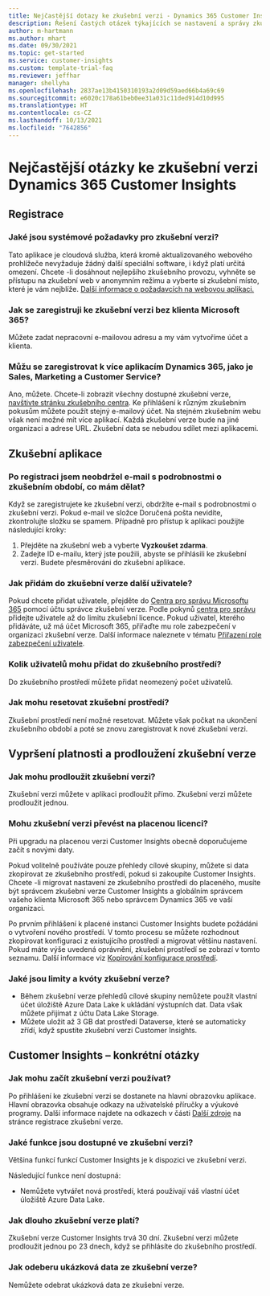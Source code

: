 ```yaml
---
title: Nejčastější dotazy ke zkušební verzi - Dynamics 365 Customer Insights
description: Řešení častých otázek týkajících se nastavení a správy zkušební verze Customer Insights. Přečtěte si, jak vyřešit problémy s platformou a aplikacemi.
author: m-hartmann
ms.author: mhart
ms.date: 09/30/2021
ms.topic: get-started
ms.service: customer-insights
ms.custom: template-trial-faq
ms.reviewer: jeffhar
manager: shellyha
ms.openlocfilehash: 2837ae13b4150310193a2d09d59aed66b4a69c69
ms.sourcegitcommit: e6020c178a61beb0ee31a031c11ded914d10d995
ms.translationtype: HT
ms.contentlocale: cs-CZ
ms.lasthandoff: 10/13/2021
ms.locfileid: "7642856"
---
```

# <a name="dynamics-365-customer-insights-trial-faq"></a>Nejčastější otázky ke zkušební verzi Dynamics 365 Customer Insights

## <a name="sign-up"></a>Registrace

### <a name="what-are-the-system-requirements-for-the-trial"></a>Jaké jsou systémové požadavky pro zkušební verzi?

Tato aplikace je cloudová služba, která kromě aktualizovaného webového prohlížeče nevyžaduje žádný další speciální software, i když platí určitá omezení. Chcete -li dosáhnout nejlepšího zkušebního provozu, vyhněte se přístupu na zkušební web v anonymním režimu a vyberte si zkušební místo, které je vám nejblíže. [Další informace o požadavcích na webovou aplikaci.](/power-platform/admin/web-application-requirements)

### <a name="how-do-i-sign-up-for-the-trial-without-a-microsoft-365-tenant"></a>Jak se zaregistruji ke zkušební verzi bez klienta Microsoft 365?

Můžete zadat nepracovní e-mailovou adresu a my vám vytvoříme účet a klienta.

### <a name="can-i-sign-up-for-multiple-dynamics-365-apps-such-as-sales-marketing-and-customer-service"></a>Můžu se zaregistrovat k více aplikacím Dynamics 365, jako je Sales, Marketing a Customer Service?

Ano, můžete. Chcete-li zobrazit všechny dostupné zkušební verze, [navštivte stránku zkušebního centra](https://dynamics.microsoft.com/dynamics-365-free-trial). Ke přihlášení k různým zkušebním pokusům můžete použít stejný e-mailový účet. Na stejném zkušebním webu však není možné mít více aplikací. Každá zkušební verze bude na jiné organizaci a adrese URL. Zkušební data se nebudou sdílet mezi aplikacemi.

## <a name="trial-app"></a>Zkušební aplikace

### <a name="i-didnt-receive-the-trial-details-email-after-signing-up-what-should-i-do"></a>Po registraci jsem neobdržel e-mail s podrobnostmi o zkušebním období, co mám dělat?

Když se zaregistrujete ke zkušební verzi, obdržíte e-mail s podrobnostmi o zkušební verzi. Pokud e-mail ve složce Doručená pošta nevidíte, zkontrolujte složku se spamem. Případně pro přístup k aplikaci použijte následující kroky:

1. Přejděte na zkušební web a vyberte **Vyzkoušet zdarma**.
1. Zadejte ID e-mailu, který jste použili, abyste se přihlásili ke zkušební verzi. Budete přesměrováni do zkušební aplikace.

### <a name="how-do-i-add-more-users-to-a-trial"></a>Jak přidám do zkušební verze další uživatele?

Pokud chcete přidat uživatele, přejděte do [Centra pro správu Microsoftu 365](https://admin.microsoft.com) pomocí účtu správce zkušební verze. Podle pokynů [centra pro správu](/microsoft-365/admin/add-users/add-users) přidejte uživatele až do limitu zkušební licence. Pokud uživatel, kterého přidáváte, už má účet Microsoft 365, přiřaďte mu role zabezpečení v organizaci zkušební verze. Další informace naleznete v tématu [Přiřazení role zabezpečení uživatele](/power-platform/admin/create-users-assign-online-security-roles#assign-a-security-role-to-a-user).

### <a name="how-many-users-can-i-add-to-my-trial-environment"></a>Kolik uživatelů mohu přidat do zkušebního prostředí?

Do zkušebního prostředí můžete přidat neomezený počet uživatelů.

### <a name="how-do-i-reset-the-trial-environment"></a>Jak mohu resetovat zkušební prostředí?

Zkušební prostředí není možné resetovat. Můžete však počkat na ukončení zkušebního období a poté se znovu zaregistrovat k nové zkušební verzi.

## <a name="trial-expiration-and-extension"></a>Vypršení platnosti a prodloužení zkušební verze

### <a name="how-do-i-extend-the-trial"></a>Jak mohu prodloužit zkušební verzi?

Zkušební verzi můžete v aplikaci prodloužit přímo. Zkušební verzi můžete prodloužit jednou.

### <a name="can-i-convert-the-trial-to-a-paid-license"></a>Mohu zkušební verzi převést na placenou licenci?

Při upgradu na placenou verzi Customer Insights obecně doporučujeme začít s novými daty. 

Pokud volitelně používáte pouze přehledy cílové skupiny, můžete si data zkopírovat ze zkušebního prostředí, pokud si zakoupíte Customer Insights. Chcete -li migrovat nastavení ze zkušebního prostředí do placeného, musíte být správcem zkušební verze Customer Insights a globálním správcem vašeho klienta Microsoft 365 nebo správcem Dynamics 365 ve vaší organizaci. 

Po prvním přihlášení k placené instanci Customer Insights budete požádáni o vytvoření nového prostředí. V tomto procesu se můžete rozhodnout zkopírovat konfiguraci z existujícího prostředí a migrovat většinu nastavení. Pokud máte výše uvedená oprávnění, zkušební prostředí se zobrazí v tomto seznamu. Další informace viz [Kopírování konfigurace prostředí](audience-insights/manage-environments.md#copy-the-environment-configuration).

### <a name="what-are-the-trial-limits-and-quotas"></a>Jaké jsou limity a kvóty zkušební verze?

- Během zkušební verze přehledů cílové skupiny nemůžete použít vlastní účet úložiště Azure Data Lake k ukládání výstupních dat. Data však můžete přijímat z účtu Data Lake Storage.
- Můžete uložit až 3 GB dat prostředí Dataverse, které se automaticky zřídí, když spustíte zkušební verzi Customer Insights.

## <a name="customer-insights-specific-questions"></a>Customer Insights – konkrétní otázky

### <a name="how-do-i-start-using-the-trial"></a>Jak mohu začít zkušební verzi používat?

Po přihlášení ke zkušební verzi se dostanete na hlavní obrazovku aplikace. Hlavní obrazovka obsahuje odkazy na uživatelské příručky a výukové programy. Další informace najdete na odkazech v části [Další zdroje](trial-signup.md#additional-resources) na stránce registrace zkušební verze.

### <a name="what-features-are-available-in-the-trial"></a>Jaké funkce jsou dostupné ve zkušební verzi?

Většina funkcí funkcí Customer Insights je k dispozici ve zkušební verzi.

Následující funkce není dostupná: 
- Nemůžete vytvářet nová prostředí, která používají váš vlastní účet úložiště Azure Data Lake.

### <a name="how-long-does-the-trial-last"></a>Jak dlouho zkušební verze platí?

Zkušební verze Customer Insights trvá 30 dní. Zkušební verzi můžete prodloužit jednou po 23 dnech, když se přihlásíte do zkušebního prostředí.

### <a name="how-do-i-remove-sample-data-from-the-trial"></a>Jak odeberu ukázková data ze zkušební verze?

Nemůžete odebrat ukázková data ze zkušební verze.
